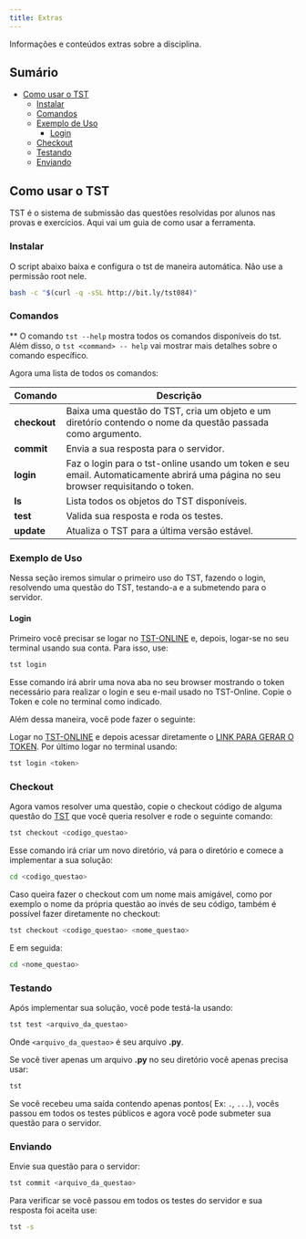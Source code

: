 ```yaml
---
title: Extras
---
```


Informações e conteúdos extras sobre a disciplina.

## Sumário

- [Como usar o TST](#como-usar-o-tst)
    - [Instalar](#instalar)
    - [Comandos](#comandos)
    - [Exemplo de Uso](#exemplo-de-uso)
        - [Login](#login)
    - [Checkout](#checkout)
    - [Testando](#testando)
    - [Enviando](#enviando)

## Como usar o TST

TST é o sistema de submissão das questões resolvidas por alunos nas provas e exercícios. Aqui vai um guia de como usar a ferramenta.

### Instalar
O script abaixo baixa e configura o tst de maneira automática. Não use a permissão root nele.

```sh
bash -c "$(curl -q -sSL http://bit.ly/tst084)"
```

### Comandos
** O comando `tst --help` mostra todos os comandos disponíveis do tst. Além disso, o `tst <command> -- help` vai mostrar mais detalhes sobre o comando específico.

Agora uma lista de todos os comandos:

Comando | Descrição
------- | -----------
**checkout** | Baixa uma questão do TST, cria um objeto e um diretório contendo o nome da questão passada como argumento.
**commit** | Envia a sua resposta para o servidor.
**login** | Faz o login para o tst-online usando um token e seu email. Automaticamente abrirá uma página no seu browser requisitando o token.
**ls** | Lista todos os objetos do TST disponíveis.
**test** | Valida sua resposta e roda os testes.
**update** | Atualiza o TST para a última versão estável.

### Exemplo de Uso
Nessa seção iremos simular o primeiro uso do TST, fazendo o login, resolvendo uma questão do TST, testando-a e  a submetendo para o servidor.

#### Login
Primeiro você precisar se logar no [TST-ONLINE](http://tst-online.appspot.com/) e, depois, logar-se no seu terminal usando sua conta. Para isso, use:

```sh
tst login
```

Esse comando irá abrir uma nova aba no seu browser mostrando o token necessário para realizar o login e seu e-mail usado no TST-Online. Copie o Token e cole no terminal como indicado.

Além dessa maneira, você pode fazer o seguinte:

Logar no [TST-ONLINE](http://tst-online.appspot.com/) e depois acessar diretamente o [LINK PARA GERAR O TOKEN](http://tst-online.appspot.com/activate). Por último logar no terminal usando:
```sh
tst login <token>
```

### Checkout
Agora vamos resolver uma questão, copie o checkout código de alguma questão do [TST](http://tst-online.appspot.com/#/) que você queria resolver e rode o seguinte comando:

```sh
tst checkout <codigo_questao>
```
Esse comando irá criar um novo diretório, vá para o diretório e comece a implementar a sua solução:

```sh
cd <codigo_questao>
```
Caso queira fazer o checkout com um nome mais amigável, como por exemplo o nome da própria questão ao invés de seu código, também é possível fazer diretamente no checkout:

```sh
tst checkout <codigo_questao> <nome_questao>
```
E em seguida:
```sh
cd <nome_questao>
```

### Testando
Após implementar sua solução, você pode testá-la usando:
```sh
tst test <arquivo_da_questao>
```
Onde `<arquivo_da_questao>` é seu arquivo **.py**.

Se você tiver apenas um arquivo **.py** no seu diretório você apenas precisa usar:

```sh
tst
```
Se você recebeu uma saída contendo apenas pontos( Ex: `.`, `...`), vocês passou em todos os testes públicos e agora você pode submeter sua questão para o servidor.

### Enviando
Envie sua questão para o servidor:

```sh
tst commit <arquivo_da_questao>
```
Para verificar se você passou em todos os testes do servidor e sua resposta foi aceita use:

```sh
tst -s
```
